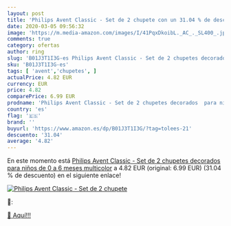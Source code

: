 ```yaml
---
layout: post
title: 'Philips Avent Classic - Set de 2 chupete con un 31.04 % de descuento'
date: 2020-03-05 09:56:32
image: 'https://m.media-amazon.com/images/I/41PqxDkoibL._AC_._SL400_.jpg'
comments: true
category: ofertas
author: ring
slug: 'B01J3T1I3G-es Philips Avent Classic - Set de 2 chupetes decorados para...'
sku: 'B01J3T1I3G-es'
tags: [ 'avent','chupetes', ]
actualPrice: 4.82 EUR
currency: EUR
price: 4.82
comparePrice: 6.99 EUR
prodname: 'Philips Avent Classic - Set de 2 chupetes decorados  para niños de 0 a 6 meses  multicolor'
country: 'es'
flag: '🇪🇸'
brand: ''
buyurl: 'https://www.amazon.es/dp/B01J3T1I3G/?tag=tolees-21'
descuento: '31.04'
average: '4.82'
---
```


En este momento está [Philips Avent Classic - Set de 2 chupetes decorados  para niños de 0 a 6 meses  multicolor](https://www.amazon.es/dp/B01J3T1I3G/?tag=tolees-21) a 4.82 EUR (original: 6.99 EUR) (31.04 %  de descuento) en el siguiente enlace!

[![Philips Avent Classic - Set de 2 chupete](https://m.media-amazon.com/images/I/41PqxDkoibL._AC_._SL400_.jpg)](https://www.amazon.es/dp/B01J3T1I3G/?tag=tolees-21)

🔎:


[🛒 Aquí!!!](https://www.amazon.es/dp/B01J3T1I3G/?tag=tolees-21)
